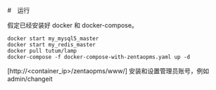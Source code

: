 
#　运行

假定已经安装好 docker 和 docker-compose。

```
docker start my_mysql5_master
docker start my_redis_master
docker pull tutum/lamp
docker-compose -f docker-compose-with-zentaopms.yaml up -d
```

[http://<container_ip>/zentaopms/www/]
安装和设置管理员账号，例如 admin/changeit

